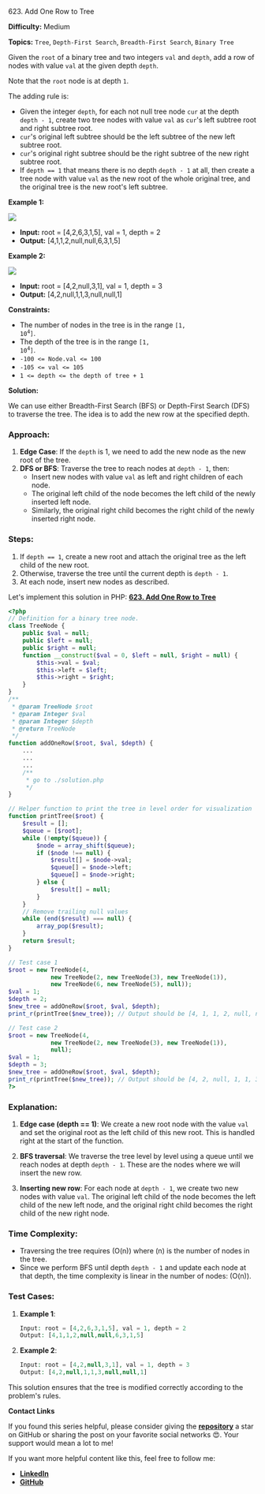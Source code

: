 623\. Add One Row to Tree

**Difficulty:** Medium

**Topics:** `Tree`, `Depth-First Search`, `Breadth-First Search`, `Binary Tree`

Given the `root` of a binary tree and two integers `val` and `depth`, add a row of nodes with value `val` at the given depth `depth`.

Note that the `root` node is at depth `1`.

The adding rule is:

- Given the integer `depth`, for each not null tree node `cur` at the depth `depth - 1`, create two tree nodes with value `val` as `cur`'s left subtree root and right subtree root.
- `cur`'s original left subtree should be the left subtree of the new left subtree root.
- `cur`'s original right subtree should be the right subtree of the new right subtree root.
- If `depth == 1` that means there is no depth `depth - 1` at all, then create a tree node with value `val` as the new root of the whole original tree, and the original tree is the new root's left subtree.


**Example 1:**

![](https://assets.leetcode.com/uploads/2021/03/15/addrow-tree.jpg)

- **Input:** root = [4,2,6,3,1,5], val = 1, depth = 2
- **Output:** [4,1,1,2,null,null,6,3,1,5]

**Example 2:**

![](https://assets.leetcode.com/uploads/2021/03/11/add2-tree.jpg)
- **Input:** root = [4,2,null,3,1], val = 1, depth = 3
- **Output:** [4,2,null,1,1,3,null,null,1]

**Constraints:**

- The number of nodes in the tree is in the range <code>[1, 10<sup>4</sup>]</code>.
- The depth of the tree is in the range <code>[1, 10<sup>4</sup>]</code>.
- `-100 <= Node.val <= 100`
- `-105 <= val <= 105`
- `1 <= depth <= the depth of tree + 1`



**Solution:**

We can use either Breadth-First Search (BFS) or Depth-First Search (DFS) to traverse the tree. The idea is to add the new row at the specified depth.

### Approach:
1. **Edge Case**: If the `depth` is 1, we need to add the new node as the new root of the tree.
2. **DFS or BFS**: Traverse the tree to reach nodes at `depth - 1`, then:
    - Insert new nodes with value `val` as left and right children of each node.
    - The original left child of the node becomes the left child of the newly inserted left node.
    - Similarly, the original right child becomes the right child of the newly inserted right node.

### Steps:
1. If `depth == 1`, create a new root and attach the original tree as the left child of the new root.
2. Otherwise, traverse the tree until the current depth is `depth - 1`.
3. At each node, insert new nodes as described.

Let's implement this solution in PHP: **[623. Add One Row to Tree](https://github.com/mah-shamim/leet-code-in-php/tree/main/algorithms/000623-add-one-row-to-tree/solution.php)**

```php
<?php
// Definition for a binary tree node.
class TreeNode {
    public $val = null;
    public $left = null;
    public $right = null;
    function __construct($val = 0, $left = null, $right = null) {
        $this->val = $val;
        $this->left = $left;
        $this->right = $right;
    }
}
/**
 * @param TreeNode $root
 * @param Integer $val
 * @param Integer $depth
 * @return TreeNode
 */
function addOneRow($root, $val, $depth) {
    ...
    ...
    ...
    /**
     * go to ./solution.php
     */
}

// Helper function to print the tree in level order for visualization
function printTree($root) {
    $result = [];
    $queue = [$root];
    while (!empty($queue)) {
        $node = array_shift($queue);
        if ($node !== null) {
            $result[] = $node->val;
            $queue[] = $node->left;
            $queue[] = $node->right;
        } else {
            $result[] = null;
        }
    }
    // Remove trailing null values
    while (end($result) === null) {
        array_pop($result);
    }
    return $result;
}

// Test case 1
$root = new TreeNode(4, 
            new TreeNode(2, new TreeNode(3), new TreeNode(1)), 
            new TreeNode(6, new TreeNode(5), null));
$val = 1;
$depth = 2;
$new_tree = addOneRow($root, $val, $depth);
print_r(printTree($new_tree)); // Output should be [4, 1, 1, 2, null, null, 6, 3, 1, 5]

// Test case 2
$root = new TreeNode(4, 
            new TreeNode(2, new TreeNode(3), new TreeNode(1)), 
            null);
$val = 1;
$depth = 3;
$new_tree = addOneRow($root, $val, $depth);
print_r(printTree($new_tree)); // Output should be [4, 2, null, 1, 1, 3, null, null, 1]
?>
```

### Explanation:

1. **Edge case (depth == 1)**: We create a new root node with the value `val` and set the original root as the left child of this new root. This is handled right at the start of the function.

2. **BFS traversal**: We traverse the tree level by level using a queue until we reach nodes at depth `depth - 1`. These are the nodes where we will insert the new row.

3. **Inserting new row**: For each node at `depth - 1`, we create two new nodes with value `val`. The original left child of the node becomes the left child of the new left node, and the original right child becomes the right child of the new right node.

### Time Complexity:
- Traversing the tree requires \(O(n)\) where \(n\) is the number of nodes in the tree.
- Since we perform BFS until depth `depth - 1` and update each node at that depth, the time complexity is linear in the number of nodes: \(O(n)\).

### Test Cases:
1. **Example 1**:
   ```php
   Input: root = [4,2,6,3,1,5], val = 1, depth = 2
   Output: [4,1,1,2,null,null,6,3,1,5]
   ```
2. **Example 2**:
   ```php
   Input: root = [4,2,null,3,1], val = 1, depth = 3
   Output: [4,2,null,1,1,3,null,null,1]
   ```

This solution ensures that the tree is modified correctly according to the problem's rules.

**Contact Links**

If you found this series helpful, please consider giving the **[repository](https://github.com/mah-shamim/leet-code-in-php)** a star on GitHub or sharing the post on your favorite social networks 😍. Your support would mean a lot to me!

If you want more helpful content like this, feel free to follow me:

- **[LinkedIn](https://www.linkedin.com/in/arifulhaque/)**
- **[GitHub](https://github.com/mah-shamim)**
